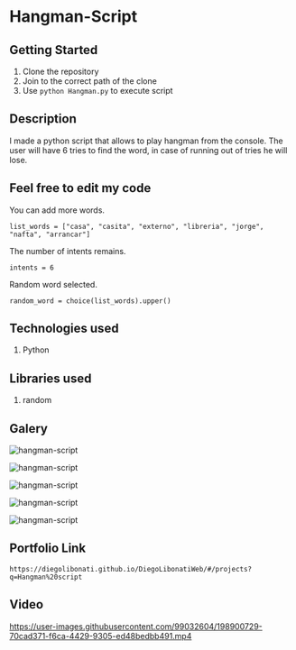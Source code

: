 # Hangman-Script

## Getting Started

1. Clone the repository
2. Join to the correct path of the clone
3. Use `python Hangman.py` to execute script

## Description

I made a python script that allows to play hangman from the console. The user will have 6 tries to find the word, in case of running out of tries he will lose.

## Feel free to edit my code

You can add more words.

```
list_words = ["casa", "casita", "externo", "libreria", "jorge", "nafta", "arrancar"]
```

The number of intents remains.

```
intents = 6
```

Random word selected.

```
random_word = choice(list_words).upper()
```

## Technologies used

1. Python

## Libraries used

1. random

## Galery

![hangman-script](https://raw.githubusercontent.com/DiegoLibonati/DiegoLibonatiWeb/main/data/projects/Python/Imagenes/hangman-0.jpg)

![hangman-script](https://raw.githubusercontent.com/DiegoLibonati/DiegoLibonatiWeb/main/data/projects/Python/Imagenes/hangman-1.jpg)

![hangman-script](https://raw.githubusercontent.com/DiegoLibonati/DiegoLibonatiWeb/main/data/projects/Python/Imagenes/hangman-2.jpg)

![hangman-script](https://raw.githubusercontent.com/DiegoLibonati/DiegoLibonatiWeb/main/data/projects/Python/Imagenes/hangman-3.jpg)

![hangman-script](https://raw.githubusercontent.com/DiegoLibonati/DiegoLibonatiWeb/main/data/projects/Python/Imagenes/hangman-4.jpg)

## Portfolio Link

`https://diegolibonati.github.io/DiegoLibonatiWeb/#/projects?q=Hangman%20script`

## Video


https://user-images.githubusercontent.com/99032604/198900729-70cad371-f6ca-4429-9305-ed48bedbb491.mp4

